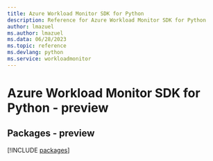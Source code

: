 ```yaml
---
title: Azure Workload Monitor SDK for Python
description: Reference for Azure Workload Monitor SDK for Python
author: lmazuel
ms.author: lmazuel
ms.data: 06/28/2023
ms.topic: reference
ms.devlang: python
ms.service: workloadmonitor
---
```

# Azure Workload Monitor SDK for Python - preview
## Packages - preview
[!INCLUDE [packages](workload-monitor-index.md)]